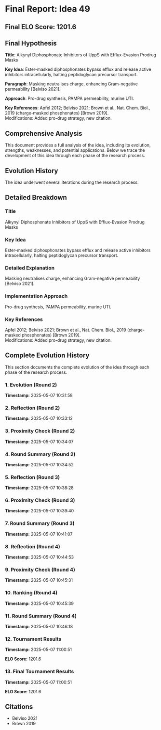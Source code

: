 # Final Report: Idea 49

## Final ELO Score: 1201.6

## Final Hypothesis

**Title**: Alkynyl Diphosphonate Inhibitors of UppS with Efflux-Evasion Prodrug Masks

**Key Idea**: Ester-masked diphosphonates bypass efflux and release active inhibitors intracellularly, halting peptidoglycan precursor transport.

**Paragraph**: Masking neutralises charge, enhancing Gram-negative permeability [Belviso 2021].

**Approach**: Pro-drug synthesis, PAMPA permeability, murine UTI.

**Key References**: Apfel 2012; Belviso 2021; Brown et al., Nat. Chem. Biol., 2019 (charge-masked phosphonates) [Brown 2019].  
    Modifications: Added pro-drug strategy, new citation.

## Comprehensive Analysis

This document provides a full analysis of the idea, including its evolution, strengths, weaknesses, and potential applications. Below we trace the development of this idea through each phase of the research process.

## Evolution History

The idea underwent several iterations during the research process:

## Detailed Breakdown

### Title

Alkynyl Diphosphonate Inhibitors of UppS with Efflux-Evasion Prodrug Masks

### Key Idea

Ester-masked diphosphonates bypass efflux and release active inhibitors intracellularly, halting peptidoglycan precursor transport.

### Detailed Explanation

Masking neutralises charge, enhancing Gram-negative permeability [Belviso 2021].

### Implementation Approach

Pro-drug synthesis, PAMPA permeability, murine UTI.

### Key References

Apfel 2012; Belviso 2021; Brown et al., Nat. Chem. Biol., 2019 (charge-masked phosphonates) [Brown 2019].  
    Modifications: Added pro-drug strategy, new citation.

## Complete Evolution History

This section documents the complete evolution of the idea through each phase of the research process.

### 1. Evolution (Round 2)
**Timestamp:** 2025-05-07 10:31:58



### 2. Reflection (Round 2)
**Timestamp:** 2025-05-07 10:33:12



### 3. Proximity Check (Round 2)
**Timestamp:** 2025-05-07 10:34:07



### 4. Round Summary (Round 2)
**Timestamp:** 2025-05-07 10:34:52



### 5. Reflection (Round 3)
**Timestamp:** 2025-05-07 10:38:28



### 6. Proximity Check (Round 3)
**Timestamp:** 2025-05-07 10:39:40



### 7. Round Summary (Round 3)
**Timestamp:** 2025-05-07 10:41:07



### 8. Reflection (Round 4)
**Timestamp:** 2025-05-07 10:44:53



### 9. Proximity Check (Round 4)
**Timestamp:** 2025-05-07 10:45:31



### 10. Ranking (Round 4)
**Timestamp:** 2025-05-07 10:45:39



### 11. Round Summary (Round 4)
**Timestamp:** 2025-05-07 10:46:18



### 12. Tournament Results
**Timestamp:** 2025-05-07 11:00:51

**ELO Score:** 1201.6



### 13. Final Tournament Results
**Timestamp:** 2025-05-07 11:00:51

**ELO Score:** 1201.6



## Citations

- Belviso 2021
- Brown 2019

